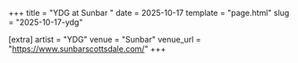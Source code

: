 +++
title = "YDG at Sunbar "
date = 2025-10-17
template = "page.html"
slug = "2025-10-17-ydg"

[extra]
artist = "YDG"
venue = "Sunbar"
venue_url = "https://www.sunbarscottsdale.com/"
+++
